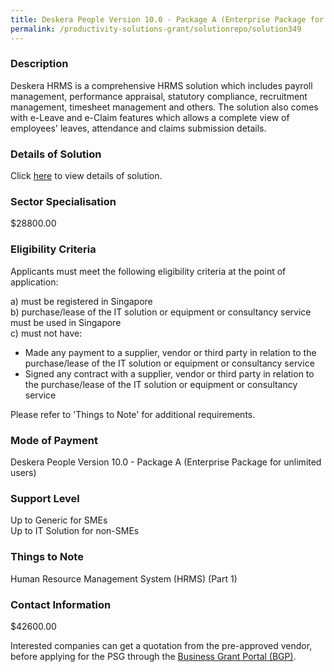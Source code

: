 ```yaml
---
title: Deskera People Version 10.0 - Package A (Enterprise Package for unlimited users)
permalink: /productivity-solutions-grant/solutionrepo/solution349
---
```


### Description

Deskera HRMS is a comprehensive HRMS solution which includes payroll management, performance appraisal, statutory compliance, recruitment management, timesheet management and others. The solution also comes with e-Leave and e-Claim features which allows a complete view of employees' leaves, attendance and claims submission details.

### Details of Solution

Click <a href='Deskera Singapore Pte Ltd' target='_blank' rel='noopener'>here</a> to view details of solution.

### Sector Specialisation

$28800.00

### Eligibility Criteria

Applicants must meet the following eligibility criteria at the point of application:

a) must be registered in Singapore <br>
b) purchase/lease of the IT solution or equipment or consultancy service must be used in Singapore <br>
c) must not have:
- Made any payment to a supplier, vendor or third party in relation to the purchase/lease of the IT solution or equipment or consultancy service
- Signed any contract with a supplier, vendor or third party in relation to the purchase/lease of the IT solution or equipment or consultancy service

Please refer to 'Things to Note' for additional requirements.

### Mode of Payment
Deskera People Version 10.0 - Package A (Enterprise Package for unlimited users)

### Support Level
Up to Generic for SMEs <br>
Up to IT Solution for non-SMEs

### Things to Note
Human Resource Management System (HRMS) (Part 1)

### Contact Information
$42600.00

Interested companies can get a quotation from the pre-approved vendor, before applying for the PSG through the <a target='_blank' rel='noopener' href='https://www.businessgrants.gov.sg/'>Business Grant Portal (BGP)</a>.
